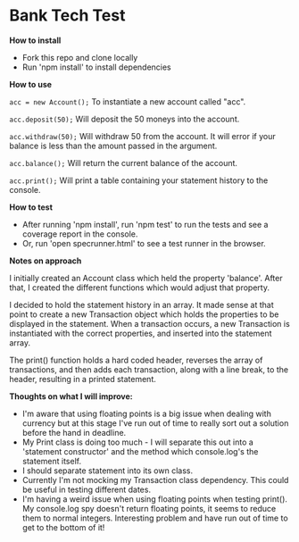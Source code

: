 # Bank Tech Test

**How to install**

- Fork this repo and clone locally
- Run 'npm install' to install dependencies

**How to use**

`acc = new Account();` To instantiate a new account called "acc".

`acc.deposit(50);` Will deposit the 50 moneys into the account.

`acc.withdraw(50);` Will withdraw 50 from the account. It will error if your balance is less than the amount passed in the argument.

`acc.balance();` Will return the current balance of the account.

`acc.print();` Will print a table containing your statement history to the console.

**How to test**

* After running 'npm install', run 'npm test' to run the tests and see a coverage report in the console.
* Or, run 'open specrunner.html' to see a test runner in the browser.

**Notes on approach**

I initially created an Account class which held the property 'balance'. After that, I created the different functions which would adjust that property.

I decided to hold the statement history in an array. It made sense at that point to create a new Transaction object which holds the properties to be displayed in the statement. When a transaction occurs, a new Transaction is instantiated with the correct properties, and inserted into the statement array.

The print() function holds a hard coded header, reverses the array of transactions, and then adds each transaction, along with a line break, to the header, resulting in a printed statement.

**Thoughts on what I will improve:**

* I'm aware that using floating points is a big issue when dealing with currency but at this stage I've run out of time to really sort out a solution before the hand in deadline.
* My Print class is doing too much - I will separate this out into a 'statement constructor' and the method which console.log's the statement itself.
* I should separate statement into its own class.
* Currently I'm not mocking my Transaction class dependency. This could be useful in testing different dates.
* I'm having a weird issue when using floating points when testing print(). My console.log spy doesn't return floating points, it seems to reduce them to normal integers. Interesting problem and have run out of time to get to the bottom of it!
